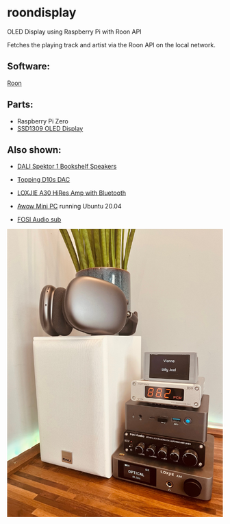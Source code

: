 # roondisplay
OLED Display using Raspberry Pi with Roon API

Fetches the playing track and artist via the Roon API on the local network.

## Software:
[Roon](https://roonlabs.com/)

## Parts:
- Raspberry Pi Zero
- [SSD1309 OLED Display](https://www.aliexpress.com/item/1005003097088323.html)

## Also shown:

- [DALI Spektor 1 Bookshelf Speakers](https://www.dali-speakers.com/en/products/spektor/spektor-1)

- [Topping D10s DAC](https://www.amazon.co.uk/TOPPING-ES9038Q2M-DSD256-Desktop-Decoder-Silver/dp/B08CTZWX97)

- [LOXJIE A30 HiRes Amp with Bluetooth](https://www.amazon.co.uk/LOXJIE-MA12070-Headphone-Amplifier-Bluetooth/dp/B08J7Z8TN6)

- [Awow Mini PC](https://awowtech.com/products/awow-mini-pc-ny41) running Ubuntu 20.04

- [FOSI Audio sub](https://www.amazon.co.uk/gp/product/B07K7NJ4QN/ref=ppx_yo_dt_b_search_asin_title?ie=UTF8&th=1)

![Display](https://github.com/paulmcevoy/roondisplay/blob/main/roondisplay.jpg)
